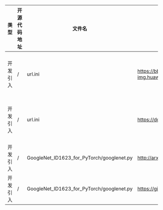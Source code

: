 | 类型     | 开源代码地址                                                       | 文件名                                          | 公网IP地址/公网URL地址/域名/邮箱地址 | 用途说明   |
|--------|--------------------------------------------------------------|----------------------------------------------|------------------------|--------|
| 开发引入 | / | url.ini | https://bbs-img.huaweicloud.com/blogs/img/thumb/1591951315139_8989_1363.png | 下载测试图片 |
| 开发引入 | / | url.ini | https://download.pytorch.org/models/googlenet-1378be20.pth | 下载权重文件 |
| 开发引入 | / | GoogleNet_ID1623_for_PyTorch/googlenet.py | http://arxiv.org/abs/1409.4842 | 论文地址 |
| 开发引入 | / | GoogleNet_ID1623_for_PyTorch/googlenet.py | https://github.com/pytorch/vision/issues/906 | 相关说明 |
